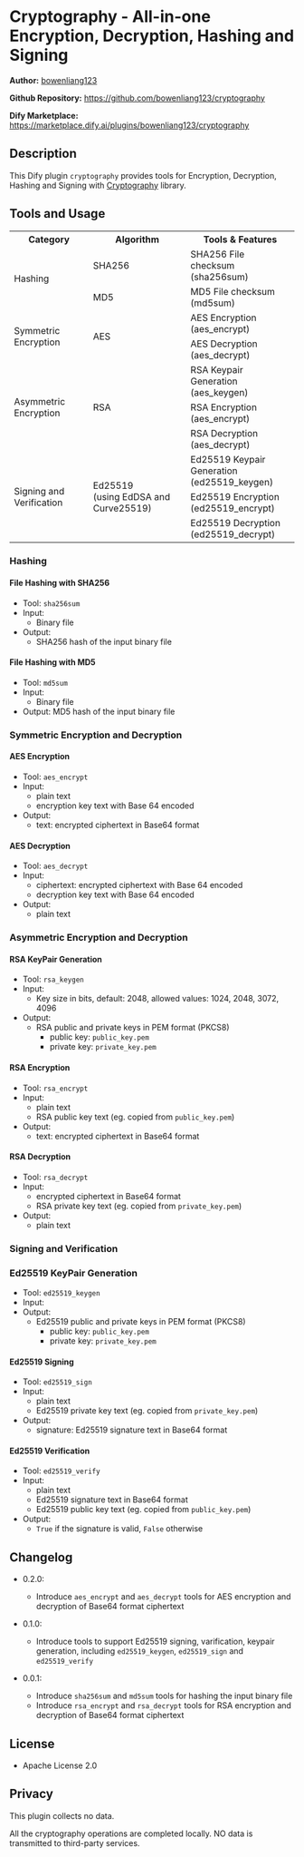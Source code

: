 # Cryptography - All-in-one Encryption, Decryption, Hashing and Signing

**Author:** [bowenliang123](https://github.com/bowenliang123)

**Github Repository:** https://github.com/bowenliang123/cryptography

**Dify Marketplace:** https://marketplace.dify.ai/plugins/bowenliang123/cryptography

## Description

This Dify plugin `cryptography` provides tools for Encryption, Decryption, Hashing and Signing with [Cryptography](https://cryptography.io/en/stable/) library.

## Tools and Usage


<table>
  <tr>
  	 <th>Category</th>
    <th>Algorithm</th>
    <th>Tools & Features</th>
  </tr>

  <tr>
    <td rowspan="2">Hashing</td>
    <td>SHA256</td>
    <td>
      <div>SHA256 File checksum</div>
      <div>(sha256sum)</div>
    </td>
  </tr>
  <tr>
    <td>MD5</td>
    <td>
      <div>MD5 File checksum</div>
      <div>(md5sum)</div>
    </td>
  </tr>

  <tr>
    <td rowspan="2">Symmetric Encryption</td>
    <td rowspan="2">AES</td>
    <td>
      <div>AES Encryption</div>
      <div>(aes_encrypt)</div>
    </td>
  </tr>
  <tr>
    <td>
      <div>AES Decryption</div>
      <div>(aes_decrypt)</div>
    </td>
  </tr>

  <tr>
    <td rowspan="3">Asymmetric Encryption</td>
    <td rowspan="3">RSA</td>
    <td>
      <div>RSA Keypair Generation</div>
      <div>(aes_keygen)</div>
    </td>
  </tr>
  <tr>
    <td>
      <div>RSA Encryption</div>
      <div>(aes_encrypt)</div>
    </td>
  </tr>
  <tr>
    <td>
      <div>RSA Decryption</div>
      <div>(aes_decrypt)</div>
    </td>
  </tr>

  <tr>
    <td rowspan="3">Signing and Verification</td>
    <td rowspan="3">
      <div>Ed25519</div>
      <div>(using EdDSA and Curve25519)</div>
    </td>
    <td>
      <div>Ed25519 Keypair Generation</div>
      <div>(ed25519_keygen)</div>
    </td>
  </tr>
  <tr>
    <td>
      <div>Ed25519 Encryption</div>
      <div>(ed25519_encrypt)</div>
    </td>
  </tr>
  <tr>
    <td>
      <div>Ed25519 Decryption</div>
      <div>(ed25519_decrypt)</div>
    </td>
  </tr>

</table>


### Hashing

#### File Hashing with SHA256
  - Tool: `sha256sum`
  - Input: 
    - Binary file
  - Output: 
    - SHA256 hash of the input binary file

#### File Hashing with MD5
  - Tool: `md5sum`
  - Input: 
    - Binary file
  - Output: MD5 hash of the input binary file

### Symmetric Encryption and Decryption

#### AES Encryption
- Tool: `aes_encrypt`
- Input:
    - plain text
    - encryption key text with Base 64 encoded
- Output:
  - text: encrypted ciphertext in Base64 format

#### AES Decryption
- Tool: `aes_decrypt`
- Input:
    - ciphertext: encrypted ciphertext with Base 64 encoded
    - decryption key text with Base 64 encoded
- Output:
    - plain text

### Asymmetric Encryption and Decryption

#### RSA KeyPair Generation
  - Tool: `rsa_keygen` 
  - Input: 
    - Key size in bits, default: 2048, allowed values: 1024, 2048, 3072, 4096
  - Output: 
    - RSA public and private keys in PEM format (PKCS8)
      - public key: `public_key.pem`
      - private key: `private_key.pem`

#### RSA Encryption
- Tool: `rsa_encrypt`
- Input:
    - plain text
    - RSA public key text (eg. copied from `public_key.pem`)
- Output:
  - text: encrypted ciphertext in Base64 format

#### RSA Decryption
- Tool: `rsa_decrypt`
- Input:
    - encrypted ciphertext in Base64 format
    - RSA private key text (eg. copied from `private_key.pem`)
- Output:
    - plain text

### Signing and Verification

### Ed25519 KeyPair Generation
  - Tool: `ed25519_keygen` 
  - Input: 
  - Output: 
    - Ed25519 public and private keys in PEM format (PKCS8)
      - public key: `public_key.pem`
      - private key: `private_key.pem`

#### Ed25519 Signing
- Tool: `ed25519_sign`
- Input:
    - plain text
    - Ed25519 private key text (eg. copied from `private_key.pem`)
- Output:
  - signature: Ed25519 signature text in Base64 format

#### Ed25519 Verification
- Tool: `ed25519_verify`
- Input:
    - plain text
    - Ed25519 signature text in Base64 format
    - Ed25519 public key text (eg. copied from `public_key.pem`)
- Output:
    - `True` if the signature is valid, `False` otherwise

## Changelog

- 0.2.0:
  - Introduce `aes_encrypt` and `aes_decrypt` tools for AES encryption and decryption of Base64 format ciphertext 

- 0.1.0:
  - Introduce tools to support Ed25519 signing, varification, keypair generation, including `ed25519_keygen`, `ed25519_sign` and `ed25519_verify`

- 0.0.1:
  - Introduce `sha256sum` and `md5sum` tools for hashing the input binary file
  - Introduce `rsa_encrypt` and `rsa_decrypt` tools for RSA encryption and decryption of Base64 format ciphertext

## License

- Apache License 2.0

## Privacy

This plugin collects no data.

All the cryptography operations are completed locally. NO data is transmitted to third-party services.
